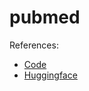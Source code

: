 # pubmed

References:

*   [Code](https://github.com/huggingface/datasets/blob/master/datasets/pubmed)
*   [Huggingface](https://huggingface.co/datasets/pubmed)



